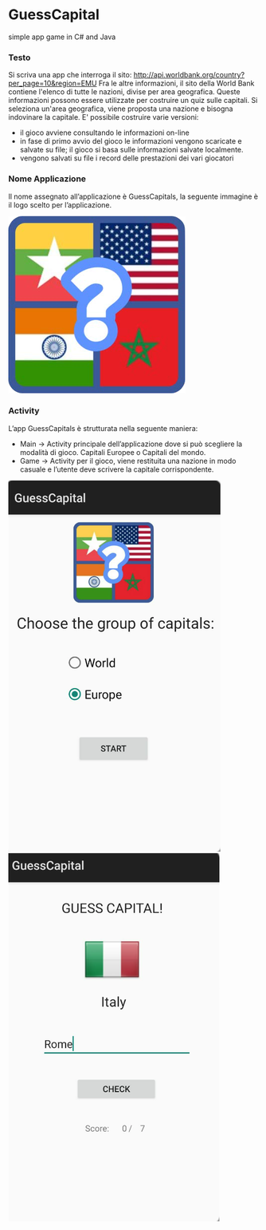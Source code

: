 # GuessCapital
simple app game in C# and Java


### Testo
Si scriva una app che interroga il sito: http://api.worldbank.org/country?per_page=10&region=EMU
Fra le altre informazioni, il sito della World Bank contiene l'elenco di tutte le nazioni, divise per area geografica.
Queste informazioni possono essere utilizzate per costruire un quiz sulle capitali.
Si seleziona un'area geografica, viene proposta una nazione e bisogna indovinare la capitale.
E' possibile costruire varie versioni:
* il gioco avviene consultando le informazioni on-line
* in fase di primo avvio del gioco le informazioni vengono scaricate e salvate su file; il gioco si basa sulle informazioni salvate localmente.
* vengono salvati su file i record delle prestazioni dei vari giocatori

### Nome Applicazione
Il nome assegnato all’applicazione è GuessCapitals, la seguente immagine è il logo scelto per l’applicazione.

![image logo](/GuessCapital/Resources/icon.png)
 
### Activity
L’app GuessCapitals è strutturata nella seguente maniera:
* Main → Activity principale dell’applicazione dove si può scegliere la
modalità di gioco. Capitali Europee o Capitali del mondo.
* Game → Activity per il gioco, viene restituita una nazione in modo
casuale e l’utente deve scrivere la capitale corrispondente.
 
![screen_0](/screen_0.png)
![screen_1](/screen_1.png)
